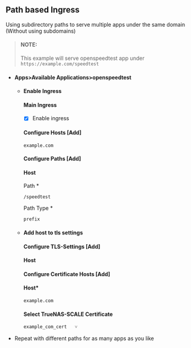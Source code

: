 ## Path based Ingress

Using subdirectory paths to serve multiple apps under the same domain (Without using subdomains)

> #### NOTE:
> This example will serve openspeedtest app under `https://example.com/speedtest`

- #### Apps>Available Applications>openspeedtest
  - #### Enable Ingress
    #### Main Ingress
    - [x] Enable ingress

    #### Configure Hosts [Add]
    ```
    example.com
    ```
    #### Configure Paths   [Add]
    #### Host
    Path *
    ```
    /speedtest
    ```
    Path Type *
    ```
    prefix
    ```
    
  - #### Add host to tls settings
    #### Configure TLS-Settings   [Add]
    #### Host
    #### Configure Certificate Hosts [Add]
    #### Host*
    ```
    example.com
    ```
    #### Select TrueNAS-SCALE Certificate
    ```
    example_com_cert   ˅
    ```

- Repeat with different paths for as many apps as you like

